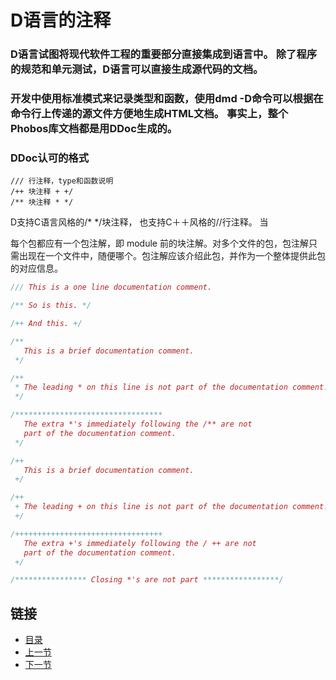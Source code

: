 # D语言的注释
### D语言试图将现代软件工程的重要部分直接集成到语言中。 除了程序的规范和单元测试，D语言可以直接生成源代码的文档。

### 开发中使用标准模式来记录类型和函数，使用dmd -D命令可以根据在命令行上传递的源文件方便地生成HTML文档。 事实上，整个Phobos库文档都是用DDoc生成的。

### DDoc认可的格式 
    /// 行注释，type和函数说明
    /++ 块注释 + +/
    /** 块注释 * */

D支持C语言风格的/* */块注释， 也支持C＋＋风格的//行注释。 当

每个包都应有一个包注解，即 module 前的块注解。对多个文件的包，包注解只需出现在一个文件中，随便哪个。包注解应该介绍此包，并作为一个整体提供此包的对应信息。

```D
/// This is a one line documentation comment.

/** So is this. */

/++ And this. +/

/**
   This is a brief documentation comment.
 */

/**
 * The leading * on this line is not part of the documentation comment.
 */

/*********************************
   The extra *'s immediately following the /** are not
   part of the documentation comment.
 */

/++
   This is a brief documentation comment.
 +/

/++
 + The leading + on this line is not part of the documentation comment.
 +/

/+++++++++++++++++++++++++++++++++
   The extra +'s immediately following the / ++ are not
   part of the documentation comment.
 +/

/**************** Closing *'s are not part *****************/
```



## 链接
- [目录](../README.md)
- [上一节](./02.4.md)
- [下一节](./03.md)